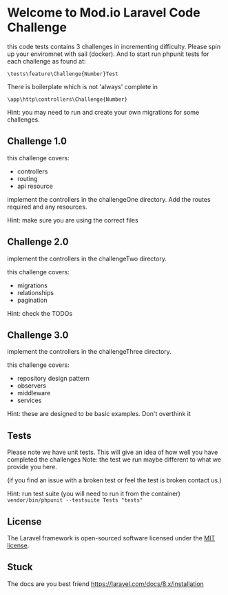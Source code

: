 # Welcome to Mod.io Laravel Code Challenge

this code tests contains 3 challenges in incrementing difficulty. Please spin up your enviromnet with sail (docker).
And to start run phpunit tests for each challenge as found at:
```
\tests\feature\Challenge{Number}Test
```

There is boilerplate which is not 'always' complete in 
```
\app\http\controllers\Challenge{Number}
```

Hint: you may need to run and create your own migrations for some challenges.

## Challenge 1.0

this challenge covers:
- controllers
- routing
- api resource

implement the controllers in the challengeOne directory. Add the routes required and any resources.

Hint: make sure you are using the correct files

## Challenge 2.0

implement the controllers in the challengeTwo directory.

this challenge covers:
- migrations
- relationships
- pagination

Hint: check the TODOs

## Challenge 3.0

implement the controllers in the challengeThree directory.

this challenge covers:
- repository design pattern
- observers
- middleware
- services

Hint: these are designed to be basic examples. Don't overthink it

## Tests

Please note we have unit tests. This will give an idea of how well you have completed the challenges
Note: the test we run maybe different to what we provide you here.

(if you find an issue with a broken test or feel the test is broken contact us.)

Hint: run test suite (you will need to run it from the container)
```vendor/bin/phpunit --testsuite Tests "tests"```

## License

The Laravel framework is open-sourced software licensed under the [MIT license](https://opensource.org/licenses/MIT).

## Stuck

The docs are you best friend https://laravel.com/docs/8.x/installation

